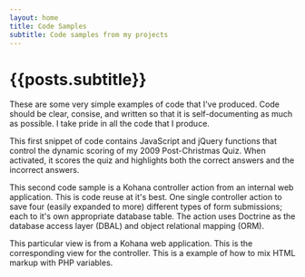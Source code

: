 ```yaml
---
layout: home
title: Code Samples
subtitle: Code samples from my projects
---
```

# {{posts.subtitle}}

These are some very simple examples of code that I've produced.
Code should be clear, consise, and written so that it is self-documenting
as much as possible. I take pride in all the code that I produce.

This first snippet of code contains JavaScript and jQuery functions
that control the dynamic scoring of my 2009 Post-Christmas Quiz.
When activated, it scores the quiz and highlights both the correct
answers and the incorrect answers.

<script src="https://gist.github.com/kgust/04607f478d0fd37c1fcb.js?file=quiz_scoring.js"></script>

This second code sample is a Kohana controller action from an
internal web application. This is code reuse at it's best. One
single controller action to save four (easily expanded to more)
different types of form submissions; each to it's own appropriate
database table. The action uses Doctrine as the database access
layer (DBAL) and object relational mapping (ORM).

<script src="https://gist.github.com/kgust/04607f478d0fd37c1fcb.js?file=kohana_controller_action.php"></script>

This particular view is from a Kohana web application. This is the
corresponding view for the controller. This is a example of how to
mix HTML markup with PHP variables.

<script src="https://gist.github.com/kgust/04607f478d0fd37c1fcb.js?file=kohana_view.php"></script>
